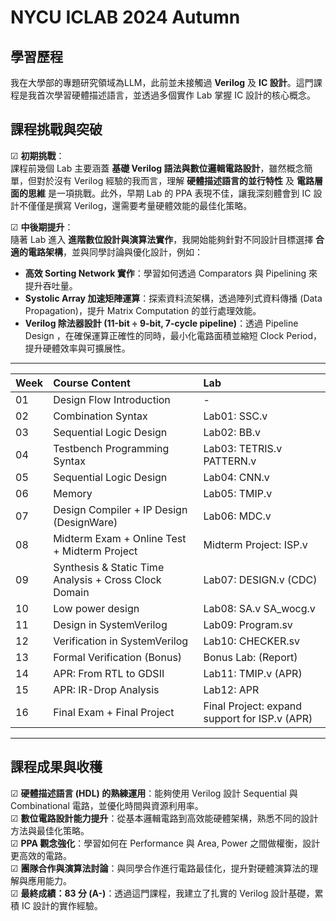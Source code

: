 # **NYCU ICLAB 2024 Autumn**  

## **學習歷程**  
我在大學部的專題研究領域為LLM，此前並未接觸過 **Verilog** 及 **IC 設計**。這門課程是我首次學習硬體描述語言，並透過多個實作 Lab 掌握 IC 設計的核心概念。  

## **課程挑戰與突破**  
☑ **初期挑戰**：  
課程前幾個 Lab 主要涵蓋 **基礎 Verilog 語法與數位邏輯電路設計**，雖然概念簡單，但對於沒有 Verilog 經驗的我而言，理解 **硬體描述語言的並行特性** 及 **電路層面的思維** 是一項挑戰。此外，早期 Lab 的 PPA 表現不佳，讓我深刻體會到 IC 設計不僅僅是撰寫 Verilog，還需要考量硬體效能的最佳化策略。  

☑ **中後期提升**：  
隨著 Lab 進入 **進階數位設計與演算法實作**，我開始能夠針對不同設計目標選擇 **合適的電路架構**，並與同學討論與優化設計，例如：  

- **高效 Sorting Network 實作**：學習如何透過 Comparators 與 Pipelining 來提升吞吐量。  
-  **Systolic Array 加速矩陣運算**：探索資料流架構，透過陣列式資料傳播 (Data Propagation)，提升 Matrix Computation 的並行處理效能。  
- **Verilog 除法器設計 (11-bit ÷ 9-bit, 7-cycle pipeline)**：透過 Pipeline Design ，在確保運算正確性的同時，最小化電路面積並縮短 Clock Period，提升硬體效率與可擴展性。


---

Week        | Course Content                                           | Lab 
:--------   |:-----                                                    | :-----
01          | Design Flow Introduction                                 | -                               
02          | Combination Syntax                                       | Lab01: SSC.v                                      
03          | Sequential Logic Design                                  | Lab02: BB.v                                            
04          | Testbench Programming Syntax                             | Lab03: TETRIS.v PATTERN.v                                          
05          | Sequential Logic Design                                  | Lab04: CNN.v                                             
06          | Memory                                                   | Lab05: TMIP.v                    
07          | Design Compiler + IP Design (DesignWare)                 | Lab06: MDC.v                         
08          | Midterm Exam + Online Test + Midterm Project             | Midterm Project: ISP.v
09          | Synthesis & Static Time Analysis + Cross Clock Domain    | Lab07: DESIGN.v (CDC)                                    
10          | Low power design                                         | Lab08: SA.v SA_wocg.v                       
11          | Design in SystemVerilog                                  | Lab09: Program.sv
12          | Verification in SystemVerilog                            | Lab10: CHECKER.sv
13          | Formal Verification (Bonus)                              | Bonus Lab: (Report)                                           
14          | APR: From RTL to GDSII                                   | Lab11: TMIP.v (APR)              
15          | APR: IR-Drop Analysis                                    | Lab12: APR                                    
16          | Final Exam + Final Project                               | Final Project: expand support for ISP.v (APR)      

---

## **課程成果與收穫**  
☑ **硬體描述語言 (HDL) 的熟練運用**：能夠使用 Verilog 設計 Sequential 與 Combinational 電路，並優化時間與資源利用率。  
☑ **數位電路設計能力提升**：從基本邏輯電路到高效能硬體架構，熟悉不同的設計方法與最佳化策略。  
☑ **PPA 觀念強化**：學習如何在 Performance 與 Area, Power 之間做權衡，設計更高效的電路。  
☑ **團隊合作與演算法討論**：與同學合作進行電路最佳化，提升對硬體演算法的理解與應用能力。  
☑ **最終成績：83 分 (A-)**：透過這門課程，我建立了扎實的 Verilog 設計基礎，累積 IC 設計的實作經驗。  

